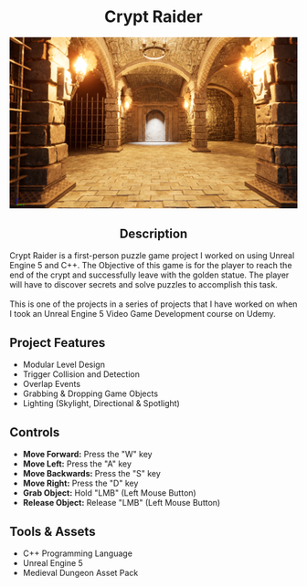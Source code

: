 <div style="text-align: center;">
    <h1><strong>Crypt Raider</strong></h1>


![alt text](CryptRaiders.PNG)
## **Description**
</div>
Crypt Raider is a first-person puzzle game project I worked on using Unreal Engine 5 and C++. The Objective of this game is for the player to reach the end of the crypt and successfully leave with the golden statue. The player will have to discover secrets and solve puzzles to accomplish this task.
<br><br>
This is one of the projects in a series of projects that I have worked on when I took an Unreal Engine 5 Video Game Development course on Udemy.


## **Project Features**
- Modular Level Design
- Trigger Collision and Detection
- Overlap Events
- Grabbing & Dropping Game Objects
- Lighting (Skylight, Directional & Spotlight)

## **Controls**
- <strong>Move Forward:</strong> Press the "W" key
- <strong>Move Left:</strong> Press the "A" key
- <strong>Move Backwards:</strong> Press the "S" key
- <strong>Move Right:</strong> Press the "D" key
- <strong>Grab Object:</strong> Hold "LMB" (Left Mouse Button)
- <strong>Release Object:</strong> Release "LMB" (Left Mouse Button)


## **Tools & Assets**
- C++ Programming Language
- Unreal Engine 5
- Medieval Dungeon Asset Pack

